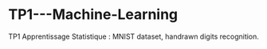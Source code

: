 # TP1---Machine-Learning
TP1 Apprentissage Statistique : MNIST dataset, handrawn digits recognition. 
